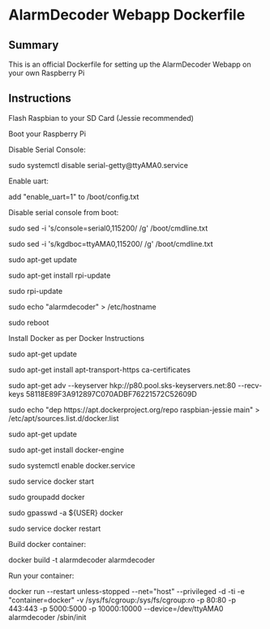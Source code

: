 # AlarmDecoder Webapp Dockerfile

## Summary
This is an official Dockerfile for setting up the AlarmDecoder Webapp on your own Raspberry Pi

## Instructions

Flash Raspbian to your SD Card (Jessie recommended)

Boot your Raspberry Pi

Disable Serial Console: 

<p>sudo systemctl disable serial-getty@ttyAMA0.service</p>

Enable uart: 

<p>add "enable_uart=1" to /boot/config.txt</p>

Disable serial console from boot:  

<p>sudo sed -i 's/console=serial0,115200/ /g' /boot/cmdline.txt</p>

<p>sudo sed -i 's/kgdboc=ttyAMA0,115200/ /g' /boot/cmdline.txt

<p>sudo apt-get update</p>

<p>sudo apt-get install rpi-update</p>

<p>sudo rpi-update</p>

<p>sudo echo "alarmdecoder" > /etc/hostname</p>

<p>sudo reboot</p>

Install Docker as per Docker Instructions

<p>sudo apt-get update</p>

<p>sudo apt-get install apt-transport-https ca-certificates</p>

<p>sudo apt-get adv --keyserver hkp://p80.pool.sks-keyservers.net:80 --recv-keys 58118E89F3A912897C070ADBF76221572C52609D</p>

<p>sudo echo "dep https://apt.dockerproject.org/repo raspbian-jessie main" > /etc/apt/sources.list.d/docker.list</p>

<p>sudo apt-get update</p>

<p>sudo apt-get install docker-engine</p>

<p>sudo systemctl enable docker.service</p>

<p>sudo service docker start</p>

<p>sudo groupadd docker</p>

<p>sudo gpasswd -a ${USER} docker</p>

<p>sudo service docker restart</p>

Build docker container: 

<p>docker build -t alarmdecoder alarmdecoder</p>

Run your container: 

<p>docker run --restart unless-stopped --net="host" --privileged -d -ti -e "container=docker" -v /sys/fs/cgroup:/sys/fs/cgroup:ro -p 80:80 -p 443:443 -p 5000:5000 -p 10000:10000 --device=/dev/ttyAMA0 alarmdecoder /sbin/init</p>
